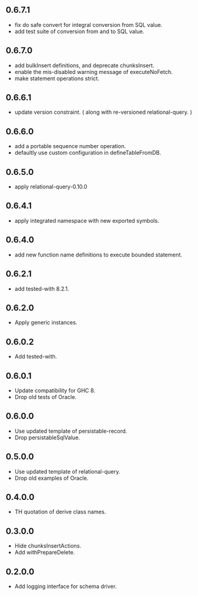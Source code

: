 <!-- -*- Markdown -*- -->

## 0.6.7.1

- fix do safe convert for integral conversion from SQL value.
- add test suite of conversion from and to SQL value.

## 0.6.7.0

- add bulkInsert definitions, and deprecate chunksInsert.
- enable the mis-disabled warning message of executeNoFetch.
- make statement operations strict.

## 0.6.6.1

- update version constraint. ( along with re-versioned relational-query. )

## 0.6.6.0

- add a portable sequence number operation.
- defaultly use custom configuration in defineTableFromDB.

## 0.6.5.0

- apply relational-query-0.10.0

## 0.6.4.1

- apply integrated namespace with new exported symbols.

## 0.6.4.0

- add new function name definitions to execute bounded statement.

## 0.6.2.1

- add tested-with 8.2.1.

## 0.6.2.0

- Apply generic instances.

## 0.6.0.2

- Add tested-with.

## 0.6.0.1

- Update compatibility for GHC 8.
- Drop old tests of Oracle.

## 0.6.0.0

- Use updated template of persistable-record.
- Drop persistableSqlValue.

## 0.5.0.0

- Use updated template of relational-query.
- Drop old examples of Oracle.

## 0.4.0.0

- TH quotation of derive class names.

## 0.3.0.0

- Hide chunksInsertActions.
- Add withPrepareDelete.

## 0.2.0.0

- Add logging interface for schema driver.
